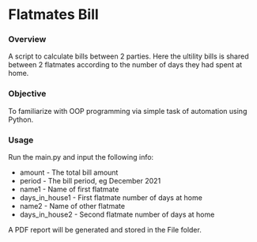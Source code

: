 # Flatmates Bill

### Overview
A script to calculate bills between 2 parties. Here the ultility bills is shared between 
2 flatmates according to the number of days they had spent at home. 

### Objective
To familiarize with OOP programming via simple task of automation using Python.

### Usage
Run the main.py and input the following info:

* amount - The total bill amount
* period - The bill period, eg December 2021
* name1 -  Name of first flatmate
* days_in_house1 - First flatmate number of days at home
* name2 - Name of other flatmate
* days_in_house2 - Second flatmate number of days at home

A PDF report will be generated and stored in the File folder.

